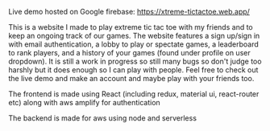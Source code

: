 Live demo hosted on Google firebase: https://xtreme-tictactoe.web.app/

This is a website I made to play extreme tic tac toe with my friends and to keep an ongoing track of our games. The website features a sign up/sign in with email authentication, a lobby to play or spectate games, a leaderboard to rank players, and a history of your games (found under profile on user dropdown). It is still a work in progress so still many bugs so don't judge too harshly but it does enough so I can play with people. Feel free to check out the live demo and make an account and maybe play with your friends too.

The frontend is made using React (including redux, material ui, react-router etc) along with aws amplify for authentication

The backend is made for aws using node and serverless
